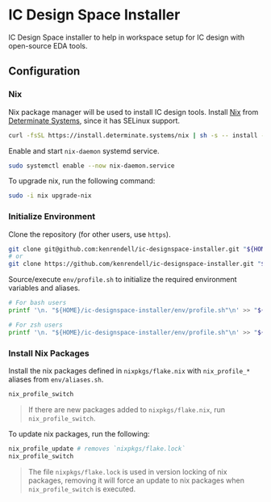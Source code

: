 # IC Design Space Installer

IC Design Space installer to help in workspace setup for IC design with open-source EDA tools.

## Configuration

### Nix

Nix package manager will be used to install IC design tools. Install [Nix](https://docs.determinate.systems/getting-started/individuals#install) from [Determinate Systems](https://determinate.systems/nix/), since it has SELinux support.

``` sh
curl -fsSL https://install.determinate.systems/nix | sh -s -- install --determinate
```

Enable and start `nix-daemon` systemd service.

``` sh
sudo systemctl enable --now nix-daemon.service
```

To upgrade nix, run the following command:

``` sh
sudo -i nix upgrade-nix
```

### Initialize Environment

Clone the repository (for other users, use `https`).

``` sh
git clone git@github.com:kenrendell/ic-designspace-installer.git "${HOME}/ic-designspace-installer"
# or
git clone https://github.com/kenrendell/ic-designspace-installer.git "${HOME}/ic-designspace-installer"
```

Source/execute `env/profile.sh` to initialize the required environment variables and aliases.

``` sh
# For bash users
printf '\n. "${HOME}/ic-designspace-installer/env/profile.sh"\n' >> "${HOME}/.bashrc"

# For zsh users
printf '\n. "${HOME}/ic-designspace-installer/env/profile.sh"\n' >> "${ZDOTDIR:-"${HOME}"}/.zshrc"
```

### Install Nix Packages

Install the nix packages defined in `nixpkgs/flake.nix` with `nix_profile_*` aliases from `env/aliases.sh`.

``` sh
nix_profile_switch
```

> If there are new packages added to `nixpkgs/flake.nix`, run `nix_profile_switch`.

To update nix packages, run the following:

``` sh
nix_profile_update # removes `nixpkgs/flake.lock`
nix_profile_switch
```

> The file `nixpkgs/flake.lock` is used in version locking of nix packages, removing it will force an update to nix packages when `nix_profile_switch` is executed.
